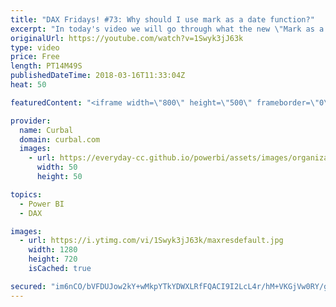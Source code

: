```yaml
---
title: "DAX Fridays! #73: Why should I use mark as a date function?"
excerpt: "In today's video we will go through what the new \"Mark as a date\" functionality does and why you should use it. I did a bit of research for this video and all my sources are here:  Mark as a date table (official docs): https://docs.microsoft.com/en-us/power-bi/desktop-date-tables Date Hierarchies in"
originalUrl: https://youtube.com/watch?v=1Swyk3jJ63k
type: video
price: Free
length: PT14M49S
publishedDateTime: 2018-03-16T11:33:04Z
heat: 50

featuredContent: "<iframe width=\"800\" height=\"500\" frameborder=\"0\" src=\"https://www.youtube.com/embed/1Swyk3jJ63k\" allow=\"accelerometer; autoplay; encrypted-media; gyroscope; picture-in-picture\" allowfullscreen></iframe>"

provider:
  name: Curbal
  domain: curbal.com
  images:
    - url: https://everyday-cc.github.io/powerbi/assets/images/organizations/curbal.com-50x50.jpg
      width: 50
      height: 50

topics:
  - Power BI
  - DAX

images:
  - url: https://i.ytimg.com/vi/1Swyk3jJ63k/maxresdefault.jpg
    width: 1280
    height: 720
    isCached: true

secured: "im6nCO/bVFDUJow2kY+wMkpYTkYDWXLRfFQACI9I2LcL4r/hM+VKGjVw0RY/gm3/ndt2yfTNCFrvjrwY/P7ipzgXVDiI+w8FiFpDAjv7Qr2Q8cp2YOwi5bhBiJhDqkJZUloJqQYsdYaP+P5NkXqQ2PeFgRPYL22b8cHEfu3Fnl82q2f7BrBkE2+mCJOtIjeBo7p54IYNdW44Kjjy8pCydDAZSVQfobJCp42rA/vH9YmYrb8j7O2LvPyasPfe+JVn1YPNkIOqRkNPMa06HNZvYDD/Q4Su13klZf8tX1wYv8olYEfqeDdEFWPEXBvxDFBu2y6aunQLD/pnCvpUsPuT4xST+9EtOz2EnEe/8DRNYh8qdOrfgm9RLkuUI5+T0X4CB5CM5n4L4v61rvSD7J1h2MFqnf9ZwnzoUpTerB0n2no=;rz6efR3YmaA46QhiPahi3A=="
---
```


